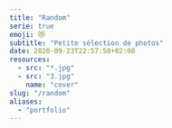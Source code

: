 ```yaml
---
title: "Random"
serie: true
emoji: 😻
subtitle: "Petite sélection de photos"
date: 2020-09-23T22:57:50+02:00
resources:
  - src: "*.jpg"
  - src: "3.jpg"
    name: "cover"
slug: "/random"
aliases:
  - "portfolio"
---
```


